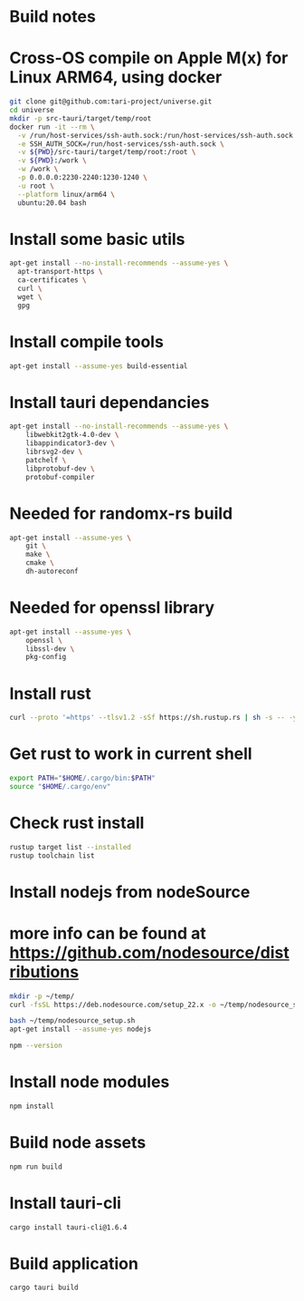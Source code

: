 # Build notes

# Cross-OS compile on Apple M(x) for Linux ARM64, using docker
```bash
git clone git@github.com:tari-project/universe.git
cd universe
mkdir -p src-tauri/target/temp/root
docker run -it --rm \
  -v /run/host-services/ssh-auth.sock:/run/host-services/ssh-auth.sock \
  -e SSH_AUTH_SOCK=/run/host-services/ssh-auth.sock \
  -v ${PWD}/src-tauri/target/temp/root:/root \
  -v ${PWD}:/work \
  -w /work \
  -p 0.0.0.0:2230-2240:1230-1240 \
  -u root \
  --platform linux/arm64 \
  ubuntu:20.04 bash
```

# Install some basic utils
```bash
apt-get install --no-install-recommends --assume-yes \
  apt-transport-https \
  ca-certificates \
  curl \
  wget \
  gpg
```

# Install compile tools
```bash
apt-get install --assume-yes build-essential
```

# Install tauri dependancies
```bash
apt-get install --no-install-recommends --assume-yes \
    libwebkit2gtk-4.0-dev \
    libappindicator3-dev \
    librsvg2-dev \
    patchelf \
    libprotobuf-dev \
    protobuf-compiler
```

# Needed for randomx-rs build
```bash
apt-get install --assume-yes \
    git \
    make \
    cmake \
    dh-autoreconf
```

# Needed for openssl library
```bash
apt-get install --assume-yes \
    openssl \
    libssl-dev \
    pkg-config
```

# Install rust
```bash
curl --proto '=https' --tlsv1.2 -sSf https://sh.rustup.rs | sh -s -- -y
```

# Get rust to work in current shell
```bash
export PATH="$HOME/.cargo/bin:$PATH"
source "$HOME/.cargo/env"
```

# Check rust install
```bash
rustup target list --installed
rustup toolchain list
```

# Install nodejs from nodeSource
#  more info can be found at https://github.com/nodesource/distributions
```bash
mkdir -p ~/temp/
curl -fsSL https://deb.nodesource.com/setup_22.x -o ~/temp/nodesource_setup.sh

bash ~/temp/nodesource_setup.sh
apt-get install --assume-yes nodejs

npm --version
```

# Install node modules
```bash
npm install
```

# Build node assets
```bash
npm run build
```

# Install tauri-cli
```bash
cargo install tauri-cli@1.6.4
```

# Build application
```bash
cargo tauri build
```
